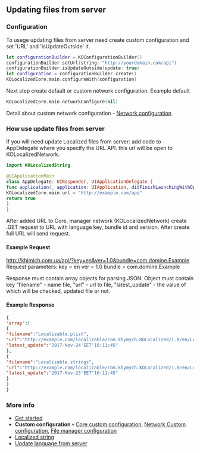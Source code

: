 ## Updating files from server

 ### Configuration
 
 To usege  updating files from server need create custom configuration and set 'URL'  and 'isUpdateOutside' it.
 ```swift
 let configurationBuilder = KOConfigurationBuilder()
 configurationBuilder.setUrl(string: "http://yourdomain.com/api")
 configurationBuilder.isUpdateOutside(update: true)
 let configuration = configurationBuilder.create()
 KOLocalizedCore.main.configureWith(configuration)
 ```
  Next step create default or custom network configuration.
  Example default
  ```swift
  KOLocalizedCore.main.networkConfigure(nil)
 ```
 Detail about custom network configuration - [Network  configuration](/Documentation/NetworkCustomConfiguration.md)
  
  
 ### How use update files from server
 
 If you will need update Localized files from server: add code to AppDelegate where you specify the URL API. this url  will be open to KOLocalizedNetwork.
 
 ```swift
 import KOLocalizedString
 
 @UIApplicationMain
 class AppDelegate: UIResponder, UIApplicationDelegate {
 func application(_ application: UIApplication, didFinishLaunchingWithOptions launchOptions: [UIApplicationLaunchOptionsKey: Any]?) -> Bool {
 KOLocalizedCore.main.url = "http://example.com/api"
 return true
 }
 }
 ```
 After added URL to Core, manager network (KOLocalizedNetwork) create .GET request to URL with language key, bundle id and version. After create full URL will send request.
 
 #### Example Request
 http://khimich.com.ua/api/?key=en&ver=1.0&bundle=com.domine.Example
 Request parameters:
 key = en
 ver = 1.0
 bundle = com.domine.Example
 
 Response must contain array objects for parsing JSON.
 Object must contain key "filename" - name file, "url" - url to file, "latest_update" - the value of which will be checked, updated file or not.
 
 #### Example Response
 ```JSON
 {
 "array":[
 {
 "filename":"Localizable.plist",
 "url":"http://example.com/localizable/com.khymych.KOLocalized/1.0/en/Localizable.plist",
 "latest_update":"2017-Nov-24'EET'16:11:45"
 },
 {
 "filename":"Localizable.strings",
 "url":"http://example.com/localizable/com.khymych.KOLocalized/1.0/en/Localizable.strings",
 "latest_update":"2017-Nov-23'EET'16:11:45"
 }
 ]
 }
 ```

  ### More info
  - [Get started](/Documentation/GetStarted.md)
  - **Custom configuration -** [Core custom configuration](/Documentation/CustomConfiguration.md),  [Network Custom configuration](/Documentation/NetworkCustomConfiguration.md),  [File manager configuration](/Documentation/FileManagerConfiguration.md)
  - [Localized string](/Documentation/LocalizedString.md)
  - [Update language from server](/Documentation/UpdateLanguageFromServer.md)
